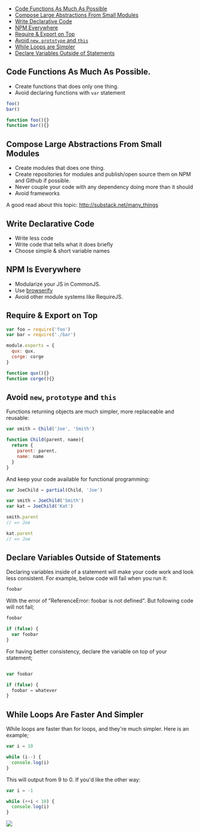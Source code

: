* [Code Functions As Much As Possible](#code-functions-as-much-as-possible)
* [Compose Large Abstractions From Small Modules](#compose-large-abstractions-from-small-modules)
* [Write Declarative Code](#write-declarative-code)
* [NPM Everywhere](#npm-everywhere)
* [Require & Export on Top](#require--export-on-top)
* [Avoid `new`, `prototype` and `this`](#avoid-new-prototype-and-this)
* [While Loops are Simpler](#while-loops-are-faster-and-simpler)
* [Declare Variables Outside of Statements](#declare-variables-outside-of-statements)

## Code Functions As Much As Possible.

* Create functions that does only one thing.
* Avoid declaring functions with `var` statement

```js
foo()
bar()

function foo(){}
function bar(){}
```

## Compose Large Abstractions From Small Modules

* Create modules that does one thing. 
* Create repositories for modules and publish/open source them on NPM and Github if possible.
* Never couple your code with any dependency doing more than it should
* Avoid frameworks

A good read about this topic: http://substack.net/many_things

## Write Declarative Code

* Write less code
* Write code that tells what it does briefly
* Choose simple & short variable names

## NPM Is Everywhere

* Modularize your JS in CommonJS.
* Use [browserify](http://github.com/substack/node-browserify)
* Avoid other module systems like RequireJS.

## Require & Export on Top

```js
var foo = require('foo')
var bar = require('./bar')

module.exports = {
  qux: qux,
  corge: corge
}

function qux(){}
function corge(){}
```

## Avoid `new`, `prototype` and `this`

Functions returning objects are much simpler, more replaceable and reusable:

```js
var smith = Child('Joe', 'Smith')

function Child(parent, name){
  return {
    parent: parent,
    name: name
  }
}
```

And keep your code available for functional programming:

```js
var JoeChild = partial(Child, 'Joe')

var smith = JoeChild('Smith')
var kat = JoeChild('Kat')

smith.parent
// => Joe

kat.parent
// => Joe
```

## Declare Variables Outside of Statements

Declaring variables inside of a statement will make your code work and look less consistent. For example, below code will fail when you run it:

```js
foobar
```

With the error of "ReferenceError: foobar is not defined". But following code will not fail;

```js
foobar

if (false) {
  var foobar
}
```

For having better consistency, declare the variable on top of your statement;

```js

var foobar

if (false) {
  foobar = whatever
}
```

## While Loops Are Faster And Simpler

While loops are faster than for loops, and they're much simpler. Here is an example;

```js
var i = 10

while (i--) {
  console.log(i)
}
```

This will output from 9 to 0. If you'd like the other way:

```js
var i = -1

while (++i < 10) {
  console.log(i)
}
```

![](https://dl.dropboxusercontent.com/s/prfjx7c33zm8x9o/npmel_0.jpg)
